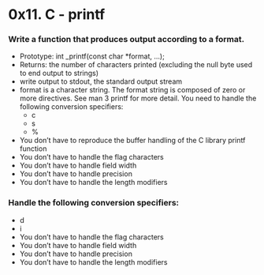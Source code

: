 # 0x11. C - printf

### Write a function that produces output according to a format.
 * Prototype: int _printf(const char *format, ...);
 * Returns: the number of characters printed (excluding the null byte used to end output to strings)
 * write output to stdout, the standard output stream
 * format is a character string. The format string is composed of zero or more directives. See man 3 printf for more detail. You need to handle the following conversion specifiers:
   - c
   - s
   - %
 * You don’t have to reproduce the buffer handling of the C library printf function
 * You don’t have to handle the flag characters
 * You don’t have to handle field width
 * You don’t have to handle precision
 * You don’t have to handle the length modifiers

### Handle the following conversion specifiers:
 * d
 * i
 * You don’t have to handle the flag characters
 * You don’t have to handle field width
 * You don’t have to handle precision
 * You don’t have to handle the length modifiers

